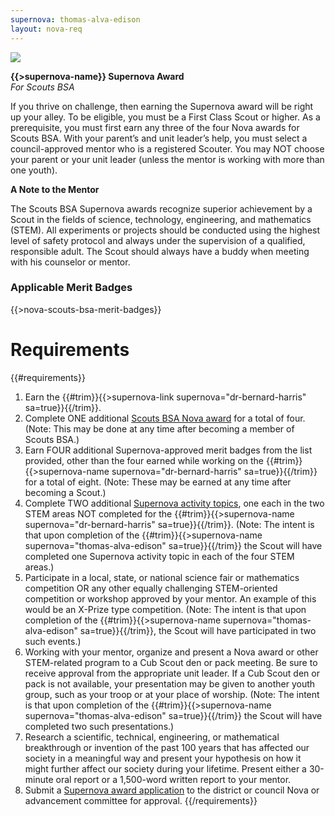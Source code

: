 ```yaml
---
supernova: thomas-alva-edison
layout: nova-req
---
```


<div class="D(f) Jc(sb) Fxd(rr) Fxd(c)--s">
<div class="W(175px) Ta(c) Fxs(0) Mx(a)--s"><img src="{{supernova}}-award.jpg" class="W(100%) Mx(a) H(a)"></div>
<div>

**{{>supernova-name}} Supernova Award**<br />*For Scouts BSA*

If you thrive on challenge, then earning the Supernova award will be right up your alley. To be eligible, you must be a First Class Scout or higher. As a prerequisite, you must first earn any three of the four Nova awards for Scouts BSA. With your parent’s and unit leader’s help, you must select a council-approved mentor who is a registered Scouter. You may NOT choose your parent or your unit leader (unless the mentor is working with more than one youth).

**A Note to the Mentor**

The Scouts BSA Supernova awards recognize superior achievement by a Scout in the fields of science, technology, engineering, and mathematics (STEM). All experiments or projects should be conducted using the highest level of safety protocol and always under the supervision of a qualified, responsible adult. The Scout should always have a buddy when meeting with his counselor or mentor.

### Applicable Merit Badges

{{>nova-scouts-bsa-merit-badges}}

</div></div>

# Requirements

{{#requirements}}
1. Earn the {{#trim}}{{>supernova-link supernova="dr-bernard-harris" sa=true}}{{/trim}}.
2. Complete ONE additional [Scouts BSA Nova award](../../scouts-bsa/) for a total of four. (Note: This may be done at any time after becoming a member of Scouts BSA.)
3. Earn FOUR additional Supernova-approved merit badges from the list provided, other than the four earned while working on the {{#trim}}{{>supernova-name supernova="dr-bernard-harris" sa=true}}{{/trim}} for a total of eight. (Note: These may be earned at any time after becoming a Scout.)
4. Complete TWO additional [Supernova activity topics](../activity-topics/), one each in the two STEM areas NOT completed for the {{#trim}}{{>supernova-name supernova="dr-bernard-harris" sa=true}}{{/trim}}. (Note: The intent is that upon completion of the {{#trim}}{{>supernova-name supernova="thomas-alva-edison" sa=true}}{{/trim}} the Scout will have completed one Supernova activity topic in each of the four STEM areas.)
5. Participate in a local, state, or national science fair or mathematics competition OR any other equally challenging STEM-oriented competition or workshop approved by your mentor. An example of this would be an X-Prize type competition. (Note: The intent is that upon completion of the {{#trim}}{{>supernova-name supernova="thomas-alva-edison" sa=true}}{{/trim}}, the Scout will have participated in two such events.)
6. Working with your mentor, organize and present a Nova award or other STEM-related program to a Cub Scout den or pack meeting. Be sure to receive approval from the appropriate unit leader. If a Cub Scout den or pack is not available, your presentation may be given to another youth group, such as your troop or at your place of worship. (Note: The intent is that upon completion of the {{#trim}}{{>supernova-name supernova="thomas-alva-edison" sa=true}}{{/trim}} the Scout will have completed two such presentations.)
7. Research a scientific, technical, engineering, or mathematical breakthrough or invention of the past 100 years that has affected our society in a meaningful way and present your hypothesis on how it might further affect our society during your lifetime. Present either a 30-minute oral report or a 1,500-word written report to your mentor.
8. Submit a [Supernova award application](https://www.scouting.org/wp-content/uploads/2019/02/SN-Application2019Feb-1.pdf) to the district or council Nova or advancement committee for approval.
{{/requirements}}
